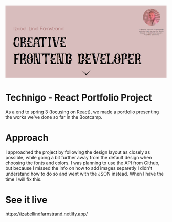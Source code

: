<h1 align="center">
  <a href="">
    <img src="./my-react-portfolio//public/design-preview.png" alt="Project Banner Image">
  </a>
</h1>

# Technigo - React Portfolio Project

As a end to spring 3 (focusing on React), we made a portfolio presenting the works we've done so far in the Bootcamp.

# Approach

I approached the project by following the design layout as closely as possible, while going a bit further away from the default design when choosing the fonts and colors. I was planning to use the API from Github, but because I missed the info on how to add images separetly I didn't understand how to do so and went with the JSON instead. When I have the time I will fix this. 

# See it live

https://izabellindfarnstrand.netlify.app/